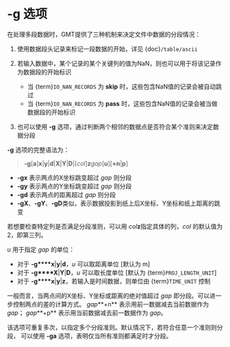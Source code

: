 # -g 选项

在处理多段数据时，GMT提供了三种机制来决定文件中数据的分段情况：

1. 使用数据段头记录来标记一段数据的开始，详见 {doc}`/table/ascii`

2. 若输入数据中，某个记录的某个关键列的值为NaN，则也可以用于将该记录作为数据段的开始标识

   - 当 {term}`IO_NAN_RECORDS` 为 **skip** 时，这些包含NaN值的记录会被自动跳过
   - 当 {term}`IO_NAN_RECORDS` 为 **pass** 时，这些包含NaN值的记录会被当做数据段的开始标识

3. 也可以使用 **-g** 选项，通过判断两个相邻的数据点是否符合某个准则来决定数据分段

**-g** 选项的完整语法为：

> **-g**\[**a**\]**x**|**y**|**d**|**X**|**Y**|**D**|\[*col*\]**z***gap*\[**u**\]\[**+n**|**p**\]

- **-gx** 表示两点的X坐标跳变超过 *gap* 则分段
- **-gy** 表示两点的Y坐标跳变超过 *gap* 则分段
- **-gd** 表示两点的距离超过 *gap* 则分段
- **-gX**、**-gY**、**-gD**类似，表示数据投影到纸上后X坐标、Y坐标和纸上距离的跳变

若想要检查特定列是否满足分段准则，可以用 *col***z**指定具体的列，*col* 的默认值为 2，即第三列。

*u* 用于指定 *gap* 的单位：

- 对于 **-g****x**|**y**|**d**，*u* 可以取距离单位 \[默认为 m\]
- 对于 **-g****X**|**Y**|**D**，*u* 可以取长度单位 \[默认为 {term}`PROJ_LENGTH_UNIT`\]
- 对于 **-g****x**|**y**|**z**，若输入是时间数据，则单位由 {term}`TIME_UNIT` 控制

一般而言，当两点间的X坐标、Y坐标或距离的绝对值超过 *gap* 即分段。可以进一步控制两点的差的计算方式。
*gap***+n** 表示用前一数据减去当前数据作为 *gap*；
*gap***+p** 表示用当前数据减去前一数据作为 *gap*。

该选项可重复多次，以指定多个分段准则。默认情况下，若符合任意一个准则则分段，
可以使用 **-ga** 选项，表明仅当所有准则都满足时才分段。
